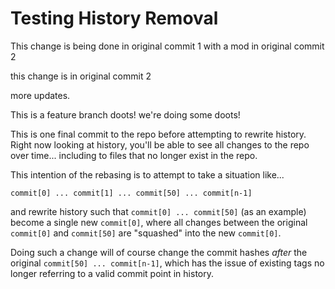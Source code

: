 # Testing History Removal

This change is being done in original commit 1 with a mod in original commit 2

this change is in original commit 2

more updates.

This is a feature branch doots! we're doing some doots!

This is one final commit to the repo before attempting to rewrite history.
Right now looking at history, you'll be able to see all changes to the repo over time... including to files that no longer exist in the repo.

This intention of the rebasing is to attempt to take a situation like...

```
commit[0] ... commit[1] ... commit[50] ... commit[n-1]
```

and rewrite history such that `commit[0] ... commit[50]` (as an example) become a single new `commit[0]`, where all changes between the original `commit[0]` and `commit[50]` are "squashed" into the new `commit[0]`.

Doing such a change will of course change the commit hashes *after* the original `commit[50] ... commit[n-1]`, which has the issue of existing tags no longer referring to a valid commit point in history.
